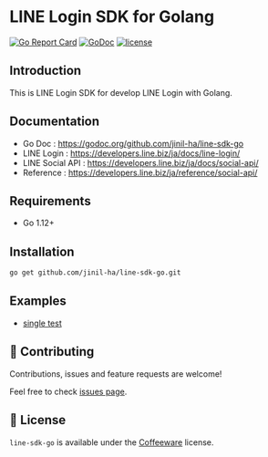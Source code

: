 # LINE Login SDK for Golang
[![Go Report Card](https://goreportcard.com/badge/github.com/jinil-ha/line-sdk-go)](https://goreportcard.com/report/github.com/jinil-ha/line-sdk-go)
[![GoDoc](https://img.shields.io/badge/go-doc-green)](https://godoc.org/github.com/jinil-ha/line-sdk-go)
[![license](https://img.shields.io/badge/license-coffee-blue)](https://github.com/jinil-ha/line-sdk-go/blob/master/LICENSE.md)

## Introduction
This is LINE Login SDK for develop LINE Login with Golang.

## Documentation
* Go Doc : https://godoc.org/github.com/jinil-ha/line-sdk-go
* LINE Login : https://developers.line.biz/ja/docs/line-login/
* LINE Social API : https://developers.line.biz/ja/docs/social-api/
* Reference : https://developers.line.biz/ja/reference/social-api/

## Requirements
* Go 1.12+

## Installation
```sh
go get github.com/jinil-ha/line-sdk-go.git
```

## Examples
* [single test](https://github.com/jinil-ha/line-sdk-go/blob/master/examples/single/main.go)

## 🤝 Contributing

Contributions, issues and feature requests are welcome!

Feel free to check [issues page](https://github.com/jinil-ha/line-sdk-go/issues).

## 📝 License

`line-sdk-go` is available under the [Coffeeware](https://github.com/jinil-ha/line-sdk-go/blob/master/LICENSE.md) license.
